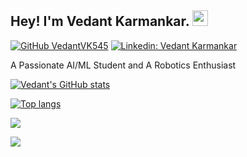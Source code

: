 ## Hey! I'm Vedant Karmankar. <img src="https://media.giphy.com/media/hvRJCLFzcasrR4ia7z/giphy.gif" width="25px">

[![GitHub VedantVK545](https://img.shields.io/github/followers/VedantVK545?label=follow&style=social)](https://github.com/VedantVK545)
[![Linkedin: Vedant Karmankar](https://img.shields.io/badge/-Vedant%20Karmankar-blue?style=flat-square&logo=Linkedin&logoColor=white&link=https://www.linkedin.com/in/vedant-karmankar-a594b7227/)](https://www.linkedin.com/in/vedant-karmankar-a594b7227/)

A Passionate AI/ML Student and A Robotics Enthusiast

<a href="http://www.github.com/VedantVK545"><img src="https://github-readme-stats.vercel.app/api?username=VedantVK545&show_icons=true&hide=&count_private=true&title_color=0891b2&text_color=ffffff&icon_color=0891b2&bg_color=1c1917&hide_border=true&show_icons=true" alt="Vedant's GitHub stats" /></a>

<a href="http://www.github.com/VedantVK545"><img src="https://github-readme-stats.vercel.app/api/top-langs/?username=VedantVK545&show_icons=true&hide=&count_private=true&title_color=0891b2&text_color=ffffff&icon_color=0891b2&bg_color=1c1917&hide_border=true&show_icons=true&&langs_count=8" alt="Top langs" /></a>

<a href="http://www.github.com/VedantVK545"><img src="https://github-readme-streak-stats.herokuapp.com/?user=VedantVK545&stroke=ffffff&background=1c1917&ring=0891b2&fire=0891b2&currStreakNum=ffffff&currStreakLabel=0891b2&sideNums=ffffff&sideLabels=ffffff&dates=ffffff&hide_border=true" /></a>

![](https://komarev.com/ghpvc/?username=VedantVK545&abbreviated=true)
<!--
**VedantVK545/VedantVK545** is a ✨ _special_ ✨ repository because its `README.md` (this file) appears on your GitHub profile.

Here are some ideas to get you started:

- 🔭 I’m currently working on ...
- 🌱 I’m currently learning ...
- 👯 I’m looking to collaborate on ...
- 🤔 I’m looking for help with ...
- 💬 Ask me about ...
- 📫 How to reach me: ...
- 😄 Pronouns: ...
- ⚡ Fun fact: ...
-->
